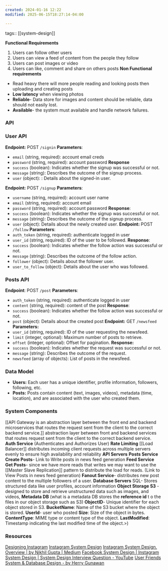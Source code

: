 ```yaml
---
created: 2024-01-16 12:22
modified: 2025-06-15T18:27:14-04:00

---
```

tags::  [[system-design]]

**Functional Requirements**
1. Users can follow other users
2. Users can view a feed of content from the people they follow
3. Users can post images or video
4. Users can like, comment and share on others posts
**Non Functional requirements**
- Read heavy there will more people reading and looking posts then uploading and creating posts
- **Low latency** when viewing photos
- **Reliable**- Data store for images and content should be reliable, data should not easily lost.
- **Available**- the system must available and handle network failures.

### API
### **User API**
**Endpoint:**  POST `/signin`
**Parameters**:
- `email` (string, required): account email creds
- `password` (string, required): account password
**Response**
-  `success` (boolean): Indicates whether the signup was successful or not.
- `message` (string): Describes the outcome of the signup process.
- `user` (object): : Details about the signed-in user.

**Endpoint:**  POST `/signup`
**Parameters**:
- `username` (string, required): account user name
- `email` (string, required): account email
- `password` (string, required): account password
**Response**:
-  `success` (boolean): Indicates whether the signup was successful or not.
- `message` (string): Describes the outcome of the signup process.
- `user` (object): Details about the newly created user.
**Endpoint:** POST `/follow`
**Parameters**:
- `auth_token` (string, required): authenticate logged in user
- `user_id` (string, required): ID of the user to be followed.
**Response**:
-  `success` (boolean): Indicates whether the follow action was successful or not.
- `message` (string): Describes the outcome of the follow action.
- `follower` (object): Details about the follower user.
- `user_to_follow` (object): Details about the user who was followed.

### Posts API
**Endpoint**: POST `/post`
**Parameters**:
- `auth_token` (string, required): authenticate logged in user
- `content` (string, required): content of the post
**Response**:
-  `success` (boolean): Indicates whether the follow action was successful or not.
- `post` (object): Details about the created post
**Endpoint:** GET `/newsfeed`
**Parameters:**
- `user_id` (string, required): ID of the user requesting the newsfeed.
- `limit` (integer, optional): Maximum number of posts to retrieve.
- `offset` (integer, optional): Offset for pagination.
**Response:**
- `success` (boolean): Indicates whether the request was successful or not.
- `message` (string): Describes the outcome of the request.
- `newsfeed` (array of objects): List of posts in the newsfeed.
### Data Model
- **Users:** Each user has a unique identifier, profile information, followers, following, etc.
- **Posts:** Posts contain content (text, images, videos), metadata (time, location), and are associated with the user who created them.
### System Components
[[API Gateway is an abstraction layer between the front end and backend microservices that routes the request sent from the client to the correct backend service.]] abstraction layer between front and backend services that routes request sent from the client to the correct backend service.
	**Auth Service** (Authenticates and Authorizes User)
	**Rate Limiting**
[[Load Balancer]] distributes incoming client requests across multiple servers evenly to ensure high availability and reliability
**API Servers**
	**Posts Service**
		**Create Posts**- Link to Write posts in news feed generation
	 **Feed Service**
		 **Get Posts**- since we have more reads that writes we may want to use the [[Master Slave Replication]] pattern to distribute the load for reads. (Link to View Posts in news feed generation)
	 **Fanout Service**- distributes new post content to the multiple followers of a user.
**Database Servers**
	SQL- Stores structured data like user profiles, account information
**Object Storage S3** - designed to store and retrieve unstructured data such as images, and videos,
**Metadata DB** (what is a metadata DB stores the **reference id** t o the files in our object storage such as S3)
	**ObjectID**- Unique identifier for each object stored in S3.
	**BucketName**: Name of the S3 bucket where the object is stored.
	**UserId**- user who posted
	**Size**: Size of the object in bytes.
	**ContentType**: MIME type or content type of the object.
	**LastModified**: Timestamp indicating the last modified time of the object.>)



### Resources
[Designing Instagram](https://www.designgurus.io/course-play/grokking-the-system-design-interview/doc/638c0b61ac93e7ae59a1afbd)
[Instagram System Design](https://www.enjoyalgorithms.com/blog/design-instagram)
[Instagram System Design. Overview | by Nikhil Gupta | Medium](https://nikhilgupta1.medium.com/instagram-system-design-f62772649f90)
[Facebook System Design | Instagram System Design | System Design Interview Question - YouTube](https://www.youtube.com/watch?v=9-hjBGxuiEs)
[User Friends System & Database Design - by Herry Gunawan](https://www.thescalable.net/p/user-friends-system-and-database#%C2%A7two-way-friend-system)
